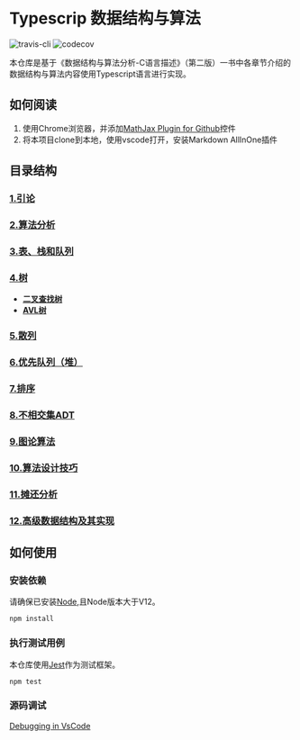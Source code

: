 # Typescrip 数据结构与算法
![travis-cli](https://travis-ci.com/qindagang/data-structures-and-algorithm-analysis-in-typescript.svg?branch=master)
![codecov](https://codecov.io/gh/qindagang/data-structures-and-algorithm-analysis-in-typescript/branch/master/graph/badge.svg?token=B05PLKNLJP)

本仓库是基于《数据结构与算法分析-C语言描述》（第二版）一书中各章节介绍的数据结构与算法内容使用Typescript语言进行实现。

## 如何阅读
1. 使用Chrome浏览器，并添加[MathJax Plugin for Github](https://chrome.google.com/webstore/detail/mathjax-plugin-for-github/ioemnmodlmafdkllaclgeombjnmnbima)控件
2. 将本项目clone到本地，使用vscode打开，安装Markdown AllInOne插件



## 目录结构

### [1.引论](https://github.com/qindagang/data-structures-and-algorithm-analysis-in-typescript/tree/master/Chapters/Chapter1-Introduction)
### [2.算法分析](https://github.com/qindagang/data-structures-and-algorithm-analysis-in-typescript/tree/master/Chapters/Chapter2-AlgorithmAnalysis)
### [3.表、栈和队列](https://github.com/qindagang/data-structures-and-algorithm-analysis-in-typescript/tree/master/Chapters/Chapter3-ListStackQueue)
### [4.树](https://github.com/qindagang/data-structures-and-algorithm-analysis-in-typescript/tree/master/Chapters/Chapter4-Trees)
-   **[二叉查找树](https://github.com/qindagang/data-structures-and-algorithm-analysis-in-typescript/tree/master/Chapters/Chapter4-Trees/4.1-BinarySearchTree)**
-   **[AVL树]()**
### [5.散列]()
### [6.优先队列（堆）]()
### [7.排序]()
### [8.不相交集ADT]()
### [9.图论算法]()
### [10.算法设计技巧]()
### [11.摊还分析]()
### [12.高级数据结构及其实现]()


## 如何使用

### 安装依赖

请确保已安装[Node]((https://nodejs.org/zh-cn/)),且Node版本大于V12。


```
npm install
```

### 执行测试用例

本仓库使用[Jest](https://jestjs.io/)作为测试框架。

```
npm test
```

### 源码调试

[Debugging in VsCode](https://code.visualstudio.com/docs/editor/debugging)
